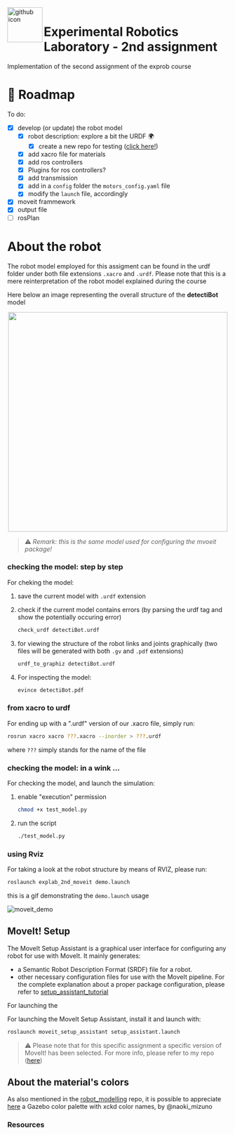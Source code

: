 
<img align="left" width="80" height="80" src="https://github.com/fedehub.png" alt="github icon">
<h1> Experimental Robotics Laboratory - 2nd assignment  </h1>

Implementation of the second assignment of the exprob course 

# 🚀 Roadmap

To do:

- [x] develop (or update) the robot model
  - [x] robot description: explore a bit the URDF 🌍 
    - [x] create a new repo for testing ([click here!][1])
  - [x] add xacro file for materials 
  - [x] add ros controllers 
  - [x] Plugins for ros controllers? 
  - [x] add transmission 
  - [x] add in a `config` folder the `motors_config.yaml` file
  - [x] modify the `launch` file, accordingly
- [x] moveit frammework
- [x] output file 
- [ ] rosPlan

# About the robot 

The robot model employed for this assigment can be found in the urdf folder under both file extensions  `.xacro` and `.urdf`. Please note that this is a mere reinterpretation of the robot model explained during the course 

Here below an image representing the overall structure of the **detectiBot** model

<p align = center>
<img src="https://user-images.githubusercontent.com/61761835/178159762-7e1748ca-54a3-4912-a540-6a391b6beb55.png" width="500" height="500">
</p>

> ⚠️ _Remark: this is the same model used for configuring the mvoeit package!_

### checking the model: step by step

For cheking the model:

1. save the current model with `.urdf` extension
2. check if the current model contains errors (by parsing the urdf tag and show the potentially occuring error)

   ```sh
   check_urdf detectiBot.urdf
   ```

3. for viewing the structure of the robot links and joints graphically (two files will be generated with both `.gv` and `.pdf` extensions)

    ```sh
    urdf_to_graphiz detectiBot.urdf
    ```

4. For inspecting the model:
   
    ```sh
    evince detectiBot.pdf
    ```

### from xacro to urdf 

For ending up with a ".urdf" version of our .xacro file, simply run: 

```sh
rosrun xacro xacro ???.xacro --inorder > ???.urdf

```

where `???` simply stands for the name of the file 
    
### checking the model: in a wink …

For checking the model, and launch the simulation:

1. enable "execution" permission

    ```sh
    chmod +x test_model.py
    ```
  
3. run the script

    ```sh
    ./test_model.py 
    ```

### using Rviz 

For taking a look at the robot structure by means of RVIZ, please run:

```sh
roslaunch explab_2nd_moveit demo.launch
```

this is a gif demonstrating the `demo.launch` usage

![moveit_demo](https://user-images.githubusercontent.com/61761835/178219740-f194c2bb-8181-4839-aeaa-b59f9abc5982.gif)



## MoveIt! Setup

The MoveIt Setup Assistant is a graphical user interface for configuring any robot for use with MoveIt. It mainly generates:
* a Semantic Robot Description Format (SRDF) file for a robot.
* other necessary configuration files for use with the MoveIt pipeline. 
For the complete explanation about a proper package configuration, please refer to [setup_assistant_tutorial][3]

For launching the 

For launching the MoveIt Setup Assistant, install it and launch with:

```sh
roslaunch moveit_setup_assistant setup_assistant.launch
```

> ⚠️ Please note that for this specific assignment a specific version of MoveIt! has been selected. For more info, please refer to my repo ([here][4])

## About the material's colors 

As also mentioned in the [robot_modelling][1] repo, it is possible to appreciate  [here][2] a Gazebo color palette with xckd color names, by @naoki_mizuno

### Resources 

[1]: https://github.com/fedehub/robot_modelling
[2]: https://gist.github.com/naoki-mizuno/5e63a13597d5c5fe817c1600b829595e#file-xkcd_colors-urdf-xacro-L1
[3]: https://ros-planning.github.io/moveit_tutorials/doc/setup_assistant/setup_assistant_tutorial.html
[4]: https://github.com/fedehub/robot_modelling#some-remarks
